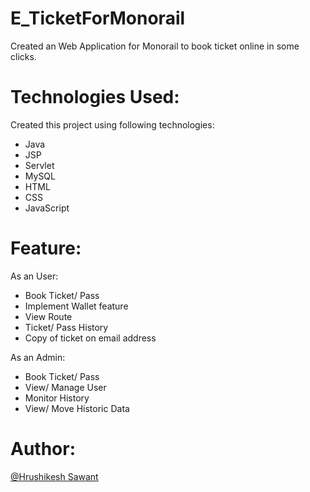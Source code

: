 # E_TicketForMonorail
Created an Web Application for Monorail to book ticket online in some clicks.

# Technologies Used:
Created this project using following technologies:

- Java
- JSP
- Servlet
- MySQL
- HTML
- CSS
- JavaScript

# Feature:

As an User:
- Book Ticket/ Pass
- Implement Wallet feature
- View Route
- Ticket/ Pass History
- Copy of ticket on email address

As an Admin:
- Book Ticket/ Pass
- View/ Manage User
- Monitor History
- View/ Move Historic Data

# Author:
[@Hrushikesh Sawant](https://github.com/HrushikeshSawant)
